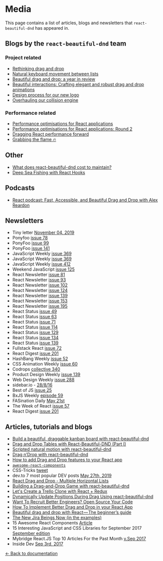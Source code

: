 # Media

This page contains a list of articles, blogs and newsletters that `react-beautiful-dnd` has appeared in.

## Blogs by the `react-beautiful-dnd` team

### Project related

- [Rethinking drag and drop](https://medium.com/@alexandereardon/rethinking-drag-and-drop-d9f5770b4e6b)
- [Natural keyboard movement between lists](https://medium.com/@alexandereardon/friction-gravity-and-collisions-3adac3a94e19)
- [Beautiful drag and drop: a year in review](https://medium.com/@alexandereardon/beautiful-drag-and-drop-a-year-in-review-1febc3fac7ce)
- [Beautiful interactions: Crafting elegant and robust drag and drop animations](https://medium.com/@alexandereardon/beautiful-interactions-8f67502ccf73)
- [Design process for our new logo](https://www.maryannemade.com/reactbeautifuldnd-logo)
- [Overhauling our collision engine](https://dev.to/alexandereardon/overhauling-our-collision-engine-962)

### Performance related

- [Performance optimisations for React applications](https://medium.com/@alexandereardon/performance-optimisations-for-react-applications-b453c597b191)
- [Performance optimisations for React applications: Round 2](https://medium.com/@alexandereardon/performance-optimisations-for-react-applications-round-2-2042e5c9af97)
- [Dragging React performance forward](https://medium.com/@alexandereardon/dragging-react-performance-forward-688b30d40a33)
- [Grabbing the flame 🔥](https://medium.com/@alexandereardon/grabbing-the-flame-290c794fe852)

## Other

- [What does react-beautiful-dnd cost to maintain?](https://dev.to/alexandereardon/what-does-react-beautiful-dnd-cost-to-maintain-52e8)
- [Deep Sea Fishing with React Hooks](https://www.youtube.com/watch?v=MVi17tk3VsI)

## Podcasts

- [React podcast: Fast, Accessible, and Beautiful Drag and Drop with Alex Reardon](https://reactpodcast.simplecast.fm/17)

## Newsletters

- Tiny letter [November 04, 2019](https://tinyletter.com/cassidoo/letters/the-world-is-changed-by-your-example-not-by-your-opinion-paulo-coelho)
- Ponyfoo [issue 78](https://ponyfoo.com/weekly/78/javascript-and-css-engines-pwa-drag-and-drop-web-components-and-http-2)
- PonyFoo [issue 99](https://ponyfoo.com/weekly/99/react-across-the-universe-typography-load-balancing-and-javascript-frameworks)
- PonyFoo [issue 141](https://ponyfoo.com/weekly/141/http-3-bgp-leaks-react-as-native-dom-typescript-tensorflow-and-all-things-performance)
- JavaScript Weekly [issue 369](http://javascriptweekly.com/issues/369)
- JavaScript Weekly [issue 369](https://javascriptweekly.com/issues/369)
- JavaScript Weekly [issue 412](https://javascriptweekly.com/issues/412)
- Weekend JavaScript [issue 125](https://www.weekendjs.com/issues/125-webassembly-null-vs-undefined-the-ultimage-guide-to-js-frameworks-and-more)
- React Newsletter [issue 81](http://reactjsnewsletter.com/issues/81?m=web#X4GMoSn)
- React Newsletter [issue 93](http://reactjsnewsletter.com/issues/93?m=web#PIERdu)
- React Newsletter [issue 102](http://reactjsnewsletter.com/issues/102?#start)
- React Newsletter [issue 124](http://reactjsnewsletter.com/issues/124?#start)
- React Newsletter [issue 139](http://reactjsnewsletter.com/issues/139?m=web&#5nGfyf)
- React Newsletter [issue 153](http://reactjsnewsletter.com/issues/153?#start)
- React Newsletter [issue 195](http://reactjsnewsletter.com/issues/195)
- React Status [issue 49](https://react.statuscode.com/issues/49)
- React Status [issue 63](https://react.statuscode.com/issues/63)
- React Status [issue 71](https://react.statuscode.com/issues/71)
- React Status [issue 114](https://react.statuscode.com/issues/114)
- React Status [issue 129](https://react.statuscode.com/issues/129)
- React Status [issue 134](https://react.statuscode.com/issues/134)
- React Status [issue 139](https://react.statuscode.com/issues/139)
- Fullstack React [issue 72](http://newsletter.fullstackreact.com/issues/72)
- React Digest [issue 201](https://www.reactdigest.net/digests/201)
- HashBang Weekly [issue 52](http://hashbangweekly.okgrow.com/2018/01/22/issue-52)
- CSS Animation Weekly [issue 60](http://weekly.cssanimation.rocks/issues/css-animation-weekly-60-working-with-animations-skeleton-screens-and-rethinking-drag-and-drop-73446)
- Codrops [collective 340](https://tympanus.net/codrops/collective/collective-340/)
- Product Design Weekly [issue 139](http://us12.campaign-archive2.com/?u=aa09d0e5a44742b7c1c444765&id=8cf1802ab9&e=95b47a038c)
- Web Design Weekly [issue 288](http://email.jakebresnehan.com/t/ViewEmail/r/54BEACFB4B9F50C82540EF23F30FEDED/05178437DEDE86556B5BE456C00C2519)
- sidebar.io - [28/8/16](https://sidebar.io/?after=2017-08-21&before=2017-08-21)
- Best of JS [issue 25](https://weekly.bestofjs.org/issues/25/)
- BxJS Weekly [episode 59](https://dev.to/yamalight/bxjs-weekly-episode-59-javascript-news-podcast-b28)
- FASination Daily [May 21st](http://opensource.faseidl.com/#/)
- The Week of React [issue 57](http://www.theweekofreact.com/issues/fold-up-images-in-react-using-webassembly-w-react-react-europe-livestream-more-179542)
- React Digest [issue 201](https://reactdigest.net/digests/201)

## Articles, tutorials and blogs

- [Build a beautiful, draggable kanban board with react-beautiful-dnd](https://www.youtube.com/watch?v=uHO3mQgs-e8)
- [Drag and Drop Tables with React-Beautiful-DND (Part I)](https://dev.to/milandhar/drag-and-drop-table-with-react-beautiful-dnd-54ad)
- [Scripted natural motion with react-beautiful-dnd](https://dev.to/raathigesh/scripted-natural-motion-with-react-beautiful-dnd-4ifj)
- [Drag n’Drop with react-beautiful-dnd](https://medium.com/@reireynoso/drag-ndrop-with-react-beautiful-dnd-73014e5937f2)
- [How to add Drag and Drop features to your React app](https://medium.com/javascript-in-plain-english/how-to-add-drag-and-drop-feature-to-your-react-app-20cb22fb180)
- [`awesome-react-components`](https://github.com/brillout/awesome-react-components)
- CSS-Tricks [tweet](https://twitter.com/css/status/1138866065965010945)
- dev.to 7 most popular DEV posts [May 27th, 2019](https://dev.to/devteam/the-7-most-popular-dev-posts-from-the-past-week-2ice)
- [React Drag and Drop - Multiple Horizontal Lists](https://www.youtube.com/watch?v=RI9kA09Egas)
- [Building a Drag-and-Drop Game with react-beautiful-dnd](https://able.bio/drenther/building-a-drag-and-drop-game-with-react-beautiful-dnd--094r3g8)
- [Let's Create a Trello Clone with React + Redux](https://www.youtube.com/watch?v=RDQGPs7StNA)
- [Dynamically Update Positions During Drag Using react-beautiful-dnd](https://itnext.io/dynamically-update-positions-during-drag-using-react-beautiful-dnd-4a986d704c2e)
- [Want To Recruit Better Engineers? Open Source Your Code](https://angel.co/blog/want-to-recruit-better-engineers-open-source-your-code)
- [How To Implement Better Drag and Drop in your React App](https://blog.bitsrc.io/implement-better-drag-and-drop-in-your-react-app-beafc4451599)
- [Beautiful drag and drop with React — The beginner’s guide](https://medium.com/@AlejandroSobko/7798e3928290)
- [The New Jira Beings Now (in the examples)](https://www.atlassian.com/blog/jira-software/the-new-jira-begins-now)
- 15 Awesome React Components [Article](https://tutorialzine.com/2017/11/15-awesome-react-components)
- 15 Interesting JavaScript and CSS Libraries for September 2017 [September edition](https://tutorialzine.com/2017/09/15-interesting-javascript-and-css-libraries-for-september-2017)
- Mybridge React.JS Top 10 Articles For the Past Month [v.Sep 2017](https://medium.mybridge.co/react-js-top-10-articles-for-the-past-month-v-sep-2017-1894c4d91e0c)
- Inside Dev [Sep 3rd, 2017](https://inside.com/campaigns/inside-dev-2017-09-03-3154/sections/dive-deeper-arcore-17345)

[← Back to documentation](/README.md#documentation-)
